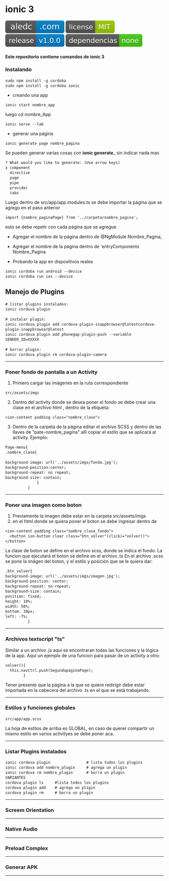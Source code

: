 # ionic 3
[![aledc.com](https://github.com/aledc7/Scrum-Certification/blob/master/recursos/aledc.com.svg)](https://aledc.com)
[![License](https://github.com/aledc7/Scrum-Certification/blob/master/recursos/mit-license.svg)](https://aledc.com)
[![GitHub release](https://github.com/aledc7/Scrum-Certification/blob/master/recursos/release.svg)](https://aledc.com)
[![Dependencies](https://github.com/aledc7/Scrum-Certification/blob/master/recursos/dependencias-none.svg)](https://aledc.com)

#### Este repositorio contiene comandos de ionic 3


### Instalando
```
sudo npm install -g cordoba
sudo npm install -g cordoba ionic
```


- creando una app
```
ionic start nombre_app
```
luego cd nombre_App
```
ionic serve --lab
```

- generar una página
```
ionic generate page nombre_pagina
```

Se pueden generar varias cosas con __ionic generate___ sin indicar nada mas

```
? What would you like to generate: (Use arrow keys)
❯ component 
  directive 
  page 
  pipe 
  provider 
  tabs 
  ```
  
  


Luego dentro de src/app/app.modules.ts se debe importar la página que se agrego en el paso anterior
```
import {nombre_paginaPage} from '../carpeta/nombre_pagina';
```
esto se debe repetir con cada página que se agregue

- Agregar el nombre de la página dentro de @NgModule Nombre_Pagina,
- Agregar el nombre de la página dentro de 'entryComponents Nombre_Pagina

- Probando la app en dispositivos reales
```
ionic cordoba run android --device
ionic cordoba run ios --device
```


## Manejo de Plugins

```
# listar plugins instalados:
ionic cordova plugin

# instalar plugin:
ionic cordova plugin add cordova-plugin-inappbrowser@latestcordova-plugin-inappbrowser@latest
ionic cordova plugin add phonegap-plugin-push --variable SENDER_ID=XXXXX

# borrar plugin:
ionic cordova plugin rm cordova-plugin-camera
```

_____________________________________________________________________________________________________
### Poner fondo de pantalla a un Actívity

1. Primero cargar las imágenes en la ruta correspondiente
```
src/assets/imgs
```

2. Dentro del activity donde se desea poner el fondo se debe crear una clase en el archivo html , dentro de la etiqueta: 
```
<ion-content padding class="nombre_clase">
```

3. Dentro de la carpeta de la página editar el archivo SCSS y dentro de las llaves de "pate-nombre_pagina" allí copiar el estilo que se aplicará al activity. Ejemplo:
```
Page-menu{
.nombre_clase{

background-image: url('../assets/imgs/fondo.jpg');
background-position:center;
background-repeat: no repeat;
background-size: contain;
              }
          }
```
_____________________________________________________________________________________________________

### Poner una imagen como boton

1. Previamente la imagen debe estar en la carpeta src/assets/imgs
2. en el html donde se quiera poner el boton se debe ingresar dentro de <ion-content padding>
```
<ion-content padding class="nombre_clase_fondo">
  <button ion-button clear class="btn_volver"(click)="volver()"></button>
```
La clase de boton se define en el archivo scss, donde se indica el fondo.
La funcion que ejecutará el boton se define en el archivo .ts
En el archivo .scss se pone la imágen del boton, y el estilo y posición que se le quiera dar:
```
.btn_volver{
background-image: url('../assets/imgs/imagen.jpg');
background-position: center;
background-repeat: no-repeat;
background-size: contain;
position: fixed;
height: 10%;
width: 50%;
bottom: 20px;
left: -7%;
          }
```
  
_____________________________________________________________________________________________________

### Archivos textscript "ts"

Similar a un archivo .js aquí se encontraran todas las funciones y la lógica de la app. Aquí un ejemplo de una funcion para pasar de un activity a otro:
```
volver(){
  this.navCtrl.push(SegundapaginaPage);
        }
```

Tener presente que la página a la que se quiere redirigir debe estar importada en la cabecera del archivo .ts en el que se está trabajando.

_____________________________________________________________________________________________________
### Estilos y funciones globales

```
src/app/app.scss
```
La hoja de estilos de arriba es GLOBAL, en caso de querer compartir un mismo estilo en varios activityes se debe poner aca.
_____________________________________________________________________________________________________

### Listar Plugins instalados

```
ionic cordova plugin                # lista todos los plugins
ionic cordova add nombre_plugin     # agrega un pligin
ionic cordova rm nombre_plugin      # borra un plugin
VARIANTES
cordova plugin ls     #lista todos los plugins
cordova plugin add    # agrega un pligin
cordova plugin rm     # borra un plugin
```
_____________________________________________________________________________________________________
### Screem Orientation


_____________________________________________________________________________________________________
### Native Audio



_____________________________________________________________________________________________________
### Preload Complex



_____________________________________________________________________________________________________
### Generar APK



_____________________________________________________________________________________________________








